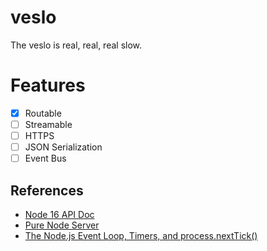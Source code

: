 # veslo
The veslo is real, real, real slow.

# Features
* [x] Routable
* [  ] Streamable
* [  ] HTTPS
* [  ] JSON Serialization
* [  ] Event Bus

## References
* [Node 16 API Doc](https://nodejs.org/dist/latest-v16.x/docs/api/)
* [Pure Node Server](https://dev.to/ajkachnic/make-a-simple-http-server-with-node-in-6-steps-491c)
* [The Node.js Event Loop, Timers, and process.nextTick()](https://nodejs.org/en/docs/guides/event-loop-timers-and-nexttick)
